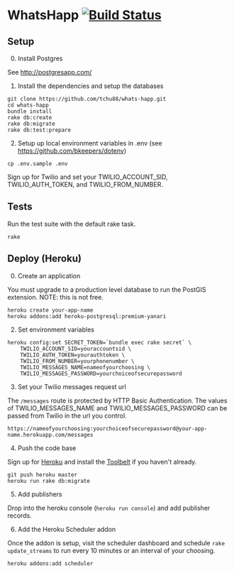 # WhatsHapp [![Build Status](https://travis-ci.org/tchu88/whats-happ.svg?branch=master)](https://travis-ci.org/tchu88/whats-happ)

## Setup

0) Install Postgres

See http://postgresapp.com/

1) Install the dependencies and setup the databases

```console
git clone https://github.com/tchu88/whats-happ.git
cd whats-happ
bundle install
rake db:create
rake db:migrate
rake db:test:prepare
```

2) Setup up local environment variables in .env (see https://github.com/bkeepers/dotenv)

```console
cp .env.sample .env
```

Sign up for Twilio and set your TWILIO_ACCOUNT_SID, TWILIO_AUTH_TOKEN, and TWILIO_FROM_NUMBER.

## Tests

Run the test suite with the default rake task.

```console
rake
```

## Deploy (Heroku)

0) Create an application

You must upgrade to a production level database to run the PostGIS extension. NOTE: this is not free.

```console
heroku create your-app-name
heroku addons:add heroku-postgresql:premium-yanari
```

2) Set environment variables

```console
heroku config:set SECRET_TOKEN=`bundle exec rake secret` \
	TWILIO_ACCOUNT_SID=youraccountsid \
	TWILIO_AUTH_TOKEN=yourauthtoken \
	TWILIO_FROM_NUMBER=yourphonenumber \
	TWILIO_MESSAGES_NAME=nameofyourchoosing \
	TWILIO_MESSAGES_PASSWORD=yourchoiceofsecurepassword
```

3) Set your Twilio messages request url

The `/messages` route is protected by HTTP Basic Authentication. The values of TWILIO_MESSAGES_NAME and TWILIO_MESSAGES_PASSWORD can be passed from Twilio in the url you control.

`https://nameofyourchoosing:yourchoiceofsecurepassword@your-app-name.herokuapp.com/messages`

4) Push the code base

Sign up for [Heroku](http://heroku.com/) and install the [Toolbelt](https://toolbelt.heroku.com/) if you haven't already.

```console
git push heroku master
heroku run rake db:migrate
```

5) Add publishers

Drop into the heroku console (`heroku run console`) and add publisher records.

6) Add the Heroku Scheduler addon

Once the addon is setup, visit the scheduler dashboard and schedule `rake update_streams` to run every 10 minutes or an interval of your choosing.

```console
heroku addons:add scheduler
```
